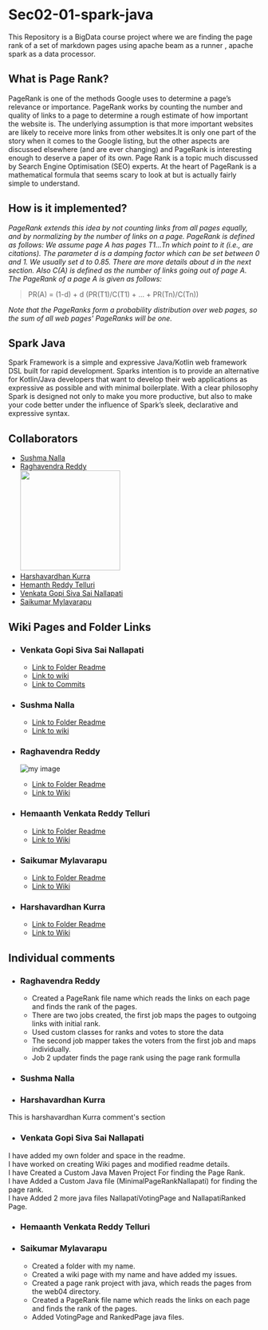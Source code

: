 # Sec02-01-spark-java
This Repository is a BigData course project where we are finding the page rank of a set of markdown pages using apache beam as a runner , apache spark as a data processor.
## What is Page Rank?
PageRank is one of the methods Google uses to determine a page’s relevance or importance. PageRank works by counting the number and quality of links to a page to determine a rough estimate of how important the website is. The underlying assumption is that more important websites are likely to receive more links from other websites.It is only one part of the story when it comes to the Google listing, but the other aspects are discussed elsewhere (and are ever changing) and PageRank is interesting enough to deserve a paper of its own.
Page Rank is a topic much discussed by Search Engine Optimisation (SEO) experts. At the heart of PageRank is a mathematical formula that seems scary to look at but is actually fairly simple to understand.
## How is it implemented?
*PageRank extends this idea by not counting links from all pages equally, and by normalizing by the number of links on a page. PageRank is defined as follows:
We assume page A has pages T1...Tn which point to it (i.e., are citations). The parameter d is a damping factor which can be set between 0 and 1. We usually set d to 0.85. There are more details about d in the next section. Also C(A) is defined as the number of links going out of page A. The PageRank of a page A is given as follows:*
>PR(A) = (1-d) + d (PR(T1)/C(T1) + ... + PR(Tn)/C(Tn))

*Note that the PageRanks form a probability distribution over web pages, so the sum of all web pages' PageRanks will be one.*

## Spark Java
Spark Framework is a simple and expressive Java/Kotlin web framework DSL built for rapid development. Sparks intention is to provide an alternative for Kotlin/Java developers that want to develop their web applications as expressive as possible and with minimal boilerplate. With a clear philosophy Spark is designed not only to make you more productive, but also to make your code better under the influence of Spark’s sleek, declarative and expressive syntax.

## Collaborators
* [Sushma Nalla](https://github.com/SushmaNalla)
* [Raghavendra Reddy](https://github.com/reddy-raghavendra)  
   <img src="https://media-exp1.licdn.com/dms/image/C5603AQH4GSd0J57Zag/profile-displayphoto-shrink_400_400/0/1648489753605?e=1656547200&v=beta&t=ovpNpcl5M0h-urCUuQFvAZ8oTs5LkJh52n7vkvYt7rA" width="200" height="200">
* [Harshavardhan Kurra](https://github.com/harshakurra123)
* [Hemanth Reddy Telluri](https://github.com/hemanth8056)
* [Venkata Gopi Siva Sai Nallapati](https://github.com/NVGSSAI)
* [Saikumar Mylavarapu](https://github.com/saikumar438)

## Wiki Pages and Folder Links
* ### Venkata Gopi Siva Sai Nallapati
    * [Link to  Folder Readme](https://github.com/reddy-raghavendra/Sec02-01-spark-java/tree/main/Venkata%20Gopi%20Siva%20Sai%20Nallapati)
    * [Link to wiki](https://github.com/reddy-raghavendra/Sec02-01-spark-java/wiki/Sai-Nallapati)
    * [Link to Commits](https://github.com/reddy-raghavendra/Sec02-01-spark-java/commits?author=NVGSSAI)

* ### Sushma Nalla
    * [Link to  Folder Readme](https://github.com/reddy-raghavendra/Sec02-01-spark-java/tree/main/Sushma%20Nalla)
    * [Link to wiki](https://github.com/reddy-raghavendra/Sec02-01-spark-java/wiki/Sushma-Nalla)

* ### Raghavendra Reddy
    ![my image](https://media-exp1.licdn.com/dms/image/C5603AQH4GSd0J57Zag/profile-displayphoto-shrink_400_400/0/1648489753605?e=1656547200&v=beta&t=ovpNpcl5M0h-urCUuQFvAZ8oTs5LkJh52n7vkvYt7rA)
    * [Link to Folder Readme](https://github.com/reddy-raghavendra/Sec02-01-spark-java/blob/main/Raghavendra%20Reddy)
    * [Link to Wiki](https://github.com/reddy-raghavendra/Sec02-01-spark-java/wiki/Raghavendra-Reddy)

* ### Hemaanth Venkata Reddy Telluri
    * [Link to Folder Readme](https://github.com/reddy-raghavendra/Sec02-01-spark-java/blob/main/Hemanth%20Reddy%20Telluri/README.md)
    * [Link to Wiki](https://github.com/reddy-raghavendra/Sec02-01-spark-java/wiki/Hemanth-Venkata-Reddy-Telluri)

* ### Saikumar Mylavarapu
     * [Link to Folder Readme](https://github.com/reddy-raghavendra/Sec02-01-spark-java/blob/main/Saikumar%20Mylavarapu/README.md)
     * [Link to Wiki](https://github.com/reddy-raghavendra/Sec02-01-spark-java/wiki/Saikumar-Mylavarapu)

* ### Harshavardhan Kurra
     * [Link to Folder Readme](https://github.com/reddy-raghavendra/Sec02-01-spark-java/blob/main/Harshavardhan%20Kurra/README.md)
     * [Link to Wiki](https://github.com/reddy-raghavendra/Sec02-01-spark-java/wiki/Harshavardhan-Kurra)

## Individual comments
* ### Raghavendra Reddy

   * Created a PageRank file name which reads the links on each page and finds the rank of the pages.
   * There are two jobs created, the first job maps the pages to outgoing links with initial rank.
   * Used custom classes for ranks and votes to store the data
   * The second job mapper takes the voters from the first job and maps individually.
   * Job 2 updater finds the page rank using the page rank formulla




* ### Sushma Nalla







* ### Harshavardhan Kurra

This is harshavardhan Kurra comment's section



* ### Venkata Gopi Siva Sai Nallapati
I have added my own folder and space in the readme.<br>
I have worked on creating Wiki pages and modified readme details.<br>
I have Created a Custom Java Maven Project For finding the Page Rank.<br>
I have Added a Custom Java file (MinimalPageRankNallapati) for finding the page rank.<br>
I have Added 2 more java files NallapatiVotingPage and NallapatiRanked Page.<br>







* ### Hemaanth Venkata Reddy Telluri









* ### Saikumar Mylavarapu
   * Created a folder with my name.
   * Created a wiki page with my name and have added my issues.
   * Created a page rank project with java, which reads the pages from the web04 directory.
   * Created a PageRank file name which reads the links on each page and finds the rank of the pages.
   * Added VotingPage and RankedPage java files.

